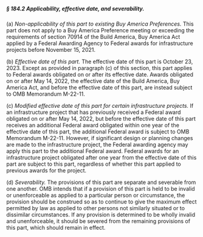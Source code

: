 ##### § 184.2 Applicability, effective date, and severability. #####

(a) *Non-applicability of this part to existing Buy America Preferences.* This part does not apply to a Buy America Preference meeting or exceeding the requirements of section 70914 of the Build America, Buy America Act applied by a Federal Awarding Agency to Federal awards for infrastructure projects before November 15, 2021.

(b) *Effective date of this part.* The effective date of this part is October 23, 2023. Except as provided in paragraph (c) of this section, this part applies to Federal awards obligated on or after its effective date. Awards obligated on or after May 14, 2022, the effective date of the Build America, Buy America Act, and before the effective date of this part, are instead subject to OMB Memorandum M-22-11.

(c) *Modified effective date of this part for certain infrastructure projects.* If an infrastructure project that has previously received a Federal award obligated on or after May 14, 2022, but before the effective date of this part receives an additional Federal award obligated within one year of the effective date of this part, the additional Federal award is subject to OMB Memorandum M-22-11. However, if significant design or planning changes are made to the infrastructure project, the Federal awarding agency may apply this part to the additional Federal award. Federal awards for an infrastructure project obligated after one year from the effective date of this part are subject to this part, regardless of whether this part applied to previous awards for the project.

(d) *Severability.* The provisions of this part are separate and severable from one another. OMB intends that if a provision of this part is held to be invalid or unenforceable as applied to a particular person or circumstance, the provision should be construed so as to continue to give the maximum effect permitted by law as applied to other persons not similarly situated or to dissimilar circumstances. If any provision is determined to be wholly invalid and unenforceable, it should be severed from the remaining provisions of this part, which should remain in effect.